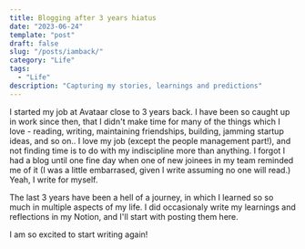 ```yaml
---
title: Blogging after 3 years hiatus
date: "2023-06-24"
template: "post"
draft: false
slug: "/posts/iamback/"
category: "Life"
tags:
  - "Life"
description: "Capturing my stories, learnings and predictions"
---
```


I started my job at Avataar close to 3 years back. I have been so caught up in work since then, that I didn't make time for many of the things which I love - reading, writing, maintaining friendships, building, jamming startup ideas, and so on.. I love my job (except the people management part!), and not finding time is to do with my indiscipline more than anything. I forgot I had a blog until one fine day when one of new joinees in my team reminded me of it (I was a little embarrased, given I write assuming no one will read.) Yeah, I write for myself. 

The last 3 years have been a hell of a journey, in which I learned so so much in multiple aspects of my life. I did occasionaly write my learnings and reflections in my Notion, and I'll start with posting them here. 

I am so excited to start writing again! 